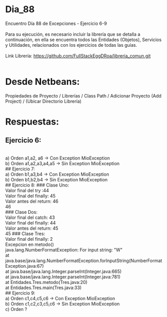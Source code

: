 # Dia_88
Encuentro Día 88 de Excepciones - Ejercicio 6-9
<br>
<br>
Para su ejecución, es necesario incluir la librería que se detalla a continuación, en ella se encuentra todos las Entidades (Objetos), Servicios y 
Utilidades, relacionados con los ejercicios de todas las guías.
<br>
<br>
Link Librería: https://github.com/FullStackEggDRoa/libreria_comun.git
<br>
<br>
# Desde Netbeans: 
Propiedades de Proyecto / Librerías / Class Path / Adicionar Proyecto (Add Project) / (Ubicar Directorio Librería)
# Respuestas:
## Ejercicio 6:
<br>
a) Orden a1,a2, a6 -> Con Exception MioException
<br>
b) Orden a1,a2,a3,a4,a5 -> Sin Exception MioException
<br>
## Ejercicio 7:
<br>
a) Orden b1,a3,b4 ->  Con Exception MioException
<br>
b) Orden b1,b2,b4 -> Sin Exception MioException
<br>
## Ejercicio 8:
### Clase Uno:
<br>
Valor final del try :44
<br>
Valor final del finally: 45
<br>
Valor antes del return: 46
<br>
46
<br>
### Clase Dos:
<br>
Valor final del catch: 43
<br>
Valor final del finally: 44
<br>
Valor antes del return: 45
<br>
45
### Clase Tres:
<br>
Valor final del finally: 2
<br>
Excepcion en metodo()
<br> 
java.lang.NumberFormatException: For input string: "W"
<br>
	at java.base/java.lang.NumberFormatException.forInputString(NumberFormatException.java:67)
<br>
	at java.base/java.lang.Integer.parseInt(Integer.java:665)
<br>
	at java.base/java.lang.Integer.parseInt(Integer.java:781)
<br>
	at Entidades.Tres.metodo(Tres.java:20)
<br>
	at Entidades.Tres.main(Tres.java:33)
<br>
## Ejercicio 9:
<br>
a) Orden c1,c4,c5,c6 ->  Con Exception MioException
<br>
b) Orden c1,c2,c3,c5,c6 -> Sin Exception MioException
<br>
c) Orden ?

